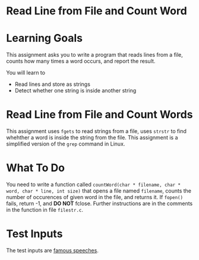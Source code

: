 # Read Line from File and Count Word

Learning Goals 
==============

This assignment asks you to write a program that reads lines from a file,
counts how many times a word occurs, and report the result.

You will learn to
* Read lines and store as strings
* Detect whether one string is inside another string

Read Line from File and Count Words
===================================

This assignment uses `fgets` to read strings from a file, uses
`strstr` to find whehther a word is inside the string from the file.
This assignment is a simplified version of the `grep` command in
Linux.

What To Do
==========

You need to write a function called `countWord(char * filename, char *
word, char * line, int size)` that opens a file named `filename`,
counts the number of occurences of given word in the file, and returns
it. If `fopen()` fails, return -1, and **DO NOT** fclose.  Further
instructions are in the comments in the function in file `filestr.c`.

Test Inputs
===========

The test inputs are [famous speeches](https://www.artofmanliness.com/articles/ooda-loop/).
